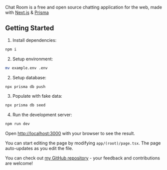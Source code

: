 Chat Room is a free and open source chatting application for the web, made with [Next.js](https://nextjs.org) & [Prisma](https://prisma.io)

## Getting Started

1. Install dependencies:

```bash
npm i
```

2. Setup environment:

```bash
mv example.env .env
```

2. Setup database:

```bash
npx prisma db push
```

3. Populate with fake data:

```bash
npx prisma db seed
```

4. Run the development server:

```bash
npm run dev
```

Open [http://localhost:3000](http://localhost:3000) with your browser to see the result.

You can start editing the page by modifying `app/(root)/page.tsx`. The page auto-updates as you edit the file.

You can check out [my GitHub repository](https://github.com/TBytes404) - your feedback and contributions are welcome!
